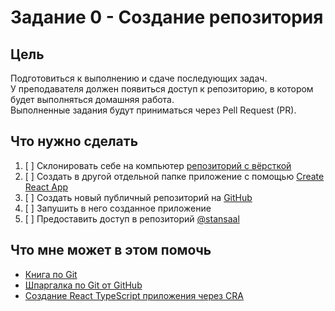 # Задание 0 - Создание репозитория

## Цель
Подготовиться к выполнению и сдаче последующих задач.\
У преподавателя должен появиться доступ к репозиторию, в котором будет выполняться домашняя работа.\
Выполненные задания будут приниматься через Pell Request (PR).

## Что нужно сделать
1. [ ] Склонировать себе на компьютер [репозиторий с вёрсткой](https://github.com/stansaal/fe25-onl-homework)
2. [ ] Создать в другой отдельной папке приложение с помощью [Create React App](https://create-react-app.dev/)
3. [ ] Создать новый публичный репозиторий на [GitHub](https://github.com/)
4. [ ] Запушить в него созданное приложение
5. [ ] Предоставить доступ в репозиторий [@stansaal](https://github.com/stansaal)

## Что мне может в этом помочь
- [Книга по Git](https://git-scm.com/book/ru/v2)
- [Шпаргалка по Git от GitHub](https://training.github.com/downloads/ru/github-git-cheat-sheet/)
- [Создание React TypeScript приложения через CRA](https://create-react-app.dev/docs/getting-started#creating-a-typescript-app)